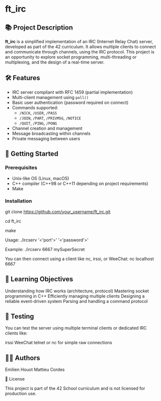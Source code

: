 # ft_irc

## 📚 Project Description

**ft_irc** is a simplified implementation of an IRC (Internet Relay Chat) server, developed as part of the 42 curriculum. It allows multiple clients to connect and communicate through channels, using the IRC protocol. This project is an opportunity to explore socket programming, multi-threading or multiplexing, and the design of a real-time server.

## 🛠️ Features

- IRC server compliant with RFC 1459 (partial implementation)
- Multi-client management using `poll()`
- Basic user authentication (password required on connect)
- Commands supported:
  - `/NICK`, `/USER`, `/PASS`
  - `/JOIN`, `/PART`, `/PRIVMSG`, `/NOTICE`
  - `/QUIT`, `/PING`, `/PONG`
- Channel creation and management
- Message broadcasting within channels
- Private messaging between users

## 🚀 Getting Started

### Prerequisites

- Unix-like OS (Linux, macOS)
- C++ compiler (C++98 or C++11 depending on project requirements)
- Make

### Installation

git clone https://github.com/your_username/ft_irc.git

cd ft_irc 

make

Usage:
./ircserv '<'port'>' '<'password'>'

Example:
./ircserv 6667 mySuperSecret

You can then connect using a client like nc, irssi, or WeeChat:
nc localhost 6667

## 🧠 Learning Objectives

Understanding how IRC works (architecture, protocol)
Mastering socket programming in C++
Efficiently managing multiple clients
Designing a reliable event-driven system
Parsing and handling a command protocol

## 🧪 Testing
You can test the server using multiple terminal clients or dedicated IRC clients like:

irssi
WeeChat
telnet or nc for simple raw connections

## 👨‍💻 Authors
Emilien Houot
Mattieu Cordes

📝 License

This project is part of the 42 School curriculum and is not licensed for production use.
